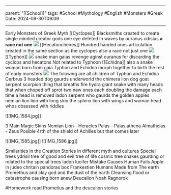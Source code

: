 
---
parent: "[[School]]"
tags:
	#School
	#Mythology 
	#English 
	#Monsters
	#Greek
Date: 2024-09-30T09:09

---


Early Monsters of Greek Myth
	[[Cyclopes]]
		Blacksmiths 
		created to create
		single minded creator gods
		one eye
		defeted in waves
			by ouranus
			odisius 
		**a race not one**
		![](https://upload.wikimedia.org/wikipedia/commons/thumb/c/cb/Head_of_a_Cyclops_Colosseum.jpg/220px-Head_of_a_Cyclops_Colosseum.jpg)
	[[Hecatoncheires]]
		Hundred handed ones 
		articulation
		created in the same section as the cyclopes
		also a race not just one
		![](https://preview.redd.it/art-the-hecatoncheires-v0-nnz8463pwtd81.jpg?auto=webp&s=e2b21c006ef2b317e830d96148aebc8af451e96a)
	[[Typhon]]
		![](https://upload.wikimedia.org/wikipedia/commons/thumb/1/10/Wenceslas_Hollar_-_The_Greek_gods._Tryphon.jpg/300px-Wenceslas_Hollar_-_The_Greek_gods._Tryphon.jpg)
		snake man gaias revenge aginst ouranus for discarding the cyclops and hecatons
		Not related to Typhoon 
	[[Echidna]]
		also a snake woman born from gaia
		Typhon and Echidna morph together to birth the rest of early monsters
		![](https://upload.wikimedia.org/wikipedia/commons/thumb/6/6f/Echidna_-_Parco_dei_Mostri_-_Bomarzo%2C_Italy_-_DSC02642.jpg/1200px-Echidna_-_Parco_dei_Mostri_-_Bomarzo%2C_Italy_-_DSC02642.jpg)
	The folowing are all children of Typhon and Echidna
		Cerbrus
			3 headed dog gaurds underworld
		the chimera
			lion dog goat serpent scorpion thing that breaths fire
		hydra
			giant snake with many heads that when choped off sprot two new ones each doubling the damage each time a head is removed
		ladon
			serpent who gaurds the golden apples 
		nemian lion
			lion with long skin
		the sphinx
			lion with wings and woman head whos obsessed with riddles
			
			
			

![[IMG_1584.jpg]]

3 Main Magic Skins
	Nemian Lion - Heracles 
	Palas - Palas athena
	Almatheias - Zeus
	Posible 4rth of the shield of Achilles but that comes later

![[IMG_1585.jpg]]
![[IMG_1586.jpg]]

Similarities in the Creation Stories in different myth and cultures
	Special trees
		ydrisil
		tree of good and evil
		tree of life
		cosmic tree
	snakes gaurding or related to the special trees
		ladon 
		lucifer
	Mistake Causes Human Fails
		Apple in judeo chritain 
		pandoras box
		Frankestien 
	Humans Made from The earth
		Promethus and clay
		god and the dust of the earth
	Cleansing flood or catastrophe causing born anew
		Deucalion 
		Noah 
		Ragnorok


#Homework
	read Prometius and the deucalion stories 
